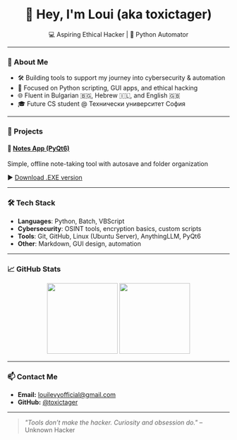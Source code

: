 <h1 align="center">👋 Hey, I'm Loui (aka toxictager)</h1>
<p align="center">
  💻 Aspiring Ethical Hacker | 🐍 Python Automator 
</p>

---

### 🧠 About Me

- 🛠 Building tools to support my journey into cybersecurity & automation
- 🎯 Focused on Python scripting, GUI apps, and ethical hacking
- 🌐 Fluent in Bulgarian 🇧🇬, Hebrew 🇮🇱, and English 🇬🇧
- 🎓 Future CS student @ Технически университет София

---

### 🚀 Projects

#### 📝 [Notes App (PyQt6)](https://github.com/toxictager/notes-project)
Simple, offline note-taking tool with autosave and folder organization

▶️ [Download .EXE version](https://github.com/toxictager/note-exe/releases/latest)

---

### 🛠 Tech Stack

- **Languages**: Python, Batch, VBScript
- **Cybersecurity**: OSINT tools, encryption basics, custom scripts
- **Tools**: Git, GitHub, Linux (Ubuntu Server), AnythingLLM, PyQt6
- **Other**: Markdown, GUI design, automation

---

### 📈 GitHub Stats

<p align="center">
  <img src="https://github-readme-stats.vercel.app/api?username=toxictager&show_icons=true&theme=tokyonight" height="160">
  <img src="https://github-readme-stats.vercel.app/api/top-langs/?username=toxictager&layout=compact&theme=tokyonight" height="160">
</p>

---

### 📫 Contact Me

- **Email:** louilevyofficial@gmail.com  
- **GitHub:** [@toxictager](https://github.com/toxictager)

---

> *"Tools don’t make the hacker. Curiosity and obsession do."* – Unknown Hacker
